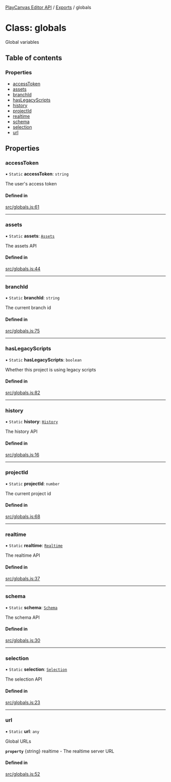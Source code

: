 [PlayCanvas Editor API](../README.md) / [Exports](../modules.md) / globals

# Class: globals

Global variables

## Table of contents

### Properties

- [accessToken](globals.md#accesstoken)
- [assets](globals.md#assets)
- [branchId](globals.md#branchid)
- [hasLegacyScripts](globals.md#haslegacyscripts)
- [history](globals.md#history)
- [projectId](globals.md#projectid)
- [realtime](globals.md#realtime)
- [schema](globals.md#schema)
- [selection](globals.md#selection)
- [url](globals.md#url)

## Properties

### accessToken

▪ `Static` **accessToken**: `string`

The user's access token

#### Defined in

[src/globals.js:61](https://github.com/playcanvas/editor-api/blob/92241b1/src/globals.js#L61)

___

### assets

▪ `Static` **assets**: [`Assets`](Assets.md)

The assets API

#### Defined in

[src/globals.js:44](https://github.com/playcanvas/editor-api/blob/92241b1/src/globals.js#L44)

___

### branchId

▪ `Static` **branchId**: `string`

The current branch id

#### Defined in

[src/globals.js:75](https://github.com/playcanvas/editor-api/blob/92241b1/src/globals.js#L75)

___

### hasLegacyScripts

▪ `Static` **hasLegacyScripts**: `boolean`

Whether this project is using legacy scripts

#### Defined in

[src/globals.js:82](https://github.com/playcanvas/editor-api/blob/92241b1/src/globals.js#L82)

___

### history

▪ `Static` **history**: [`History`](History.md)

The history API

#### Defined in

[src/globals.js:16](https://github.com/playcanvas/editor-api/blob/92241b1/src/globals.js#L16)

___

### projectId

▪ `Static` **projectId**: `number`

The current project id

#### Defined in

[src/globals.js:68](https://github.com/playcanvas/editor-api/blob/92241b1/src/globals.js#L68)

___

### realtime

▪ `Static` **realtime**: [`Realtime`](Realtime.md)

The realtime API

#### Defined in

[src/globals.js:37](https://github.com/playcanvas/editor-api/blob/92241b1/src/globals.js#L37)

___

### schema

▪ `Static` **schema**: [`Schema`](Schema.md)

The schema API

#### Defined in

[src/globals.js:30](https://github.com/playcanvas/editor-api/blob/92241b1/src/globals.js#L30)

___

### selection

▪ `Static` **selection**: [`Selection`](Selection.md)

The selection API

#### Defined in

[src/globals.js:23](https://github.com/playcanvas/editor-api/blob/92241b1/src/globals.js#L23)

___

### url

▪ `Static` **url**: `any`

Global URLs

**`property`** {string} realtime - The realtime server URL

#### Defined in

[src/globals.js:52](https://github.com/playcanvas/editor-api/blob/92241b1/src/globals.js#L52)
